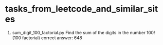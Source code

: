 # tasks_from_leetcode_and_similar_sites


1) sum_digit_100_factorial.py
Find the sum of the digits in the number 100! (100 factorial)
correct answer: 648

